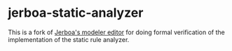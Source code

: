 # jerboa-static-analyzer

This is a fork of [Jerboa's modeler editor](https://gitlab.com/jerboateam/jerboa-editor) for doing formal verification of the implementation of the static rule analyzer.
